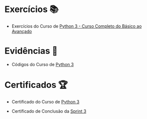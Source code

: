 # Exercícios 📚

- Exercícios do Curso de
[Python 3 - Curso Completo do Básico ao Avançado
](exercicios/)


# Evidências 📄

- Códigos do Curso de
[Python 3](evidencias/curso-pytrhon)


# Certificados 🏆

- Certificado do Curso de 
[Python 3](https://www.udemy.com/certificate/UC-d9ef9c89-108d-4059-a990-ff01ab1a1772/)

- Certificado de Conclusão da
[Sprint 3](https://www.udemy.com/certificate/UC-8ccff0b5-9039-42f0-989a-bb9f450f7bc3/)

